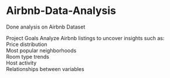 # Airbnb-Data-Analysis
Done analysis on Airbnb Dataset  

   Project Goals
Analyze Airbnb listings to uncover insights such as:  
Price distribution  
Most popular neighborhoods  
Room type trends  
Host activity  
Relationships between variables  
